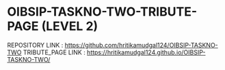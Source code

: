 # OIBSIP-TASKNO-TWO-TRIBUTE-PAGE (LEVEL 2)

REPOSITORY LINK : https://github.com/hritikamudgal124/OIBSIP-TASKNO-TWO
TRIBUTE_PAGE LINK : https://hritikamudgal124.github.io/OIBSIP-TASKNO-TWO/
